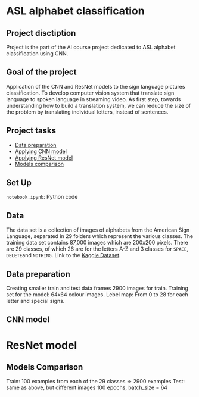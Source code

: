# ASL alphabet classification
## Project disctiption
Project is the part of the AI course project dedicated to ASL alphabet classification using CNN.

## Goal of the project
Application of the CNN and ResNet models to the sign language pictures classification. To develop computer vision system that translate sign language to spoken language in streaming video. As first step, towards understanding how to build a translation system, we can reduce the size of the problem by translating individual letters, instead of sentences.

## Project tasks
* [Data preparation](##Data-preparation)
* [Applying CNN model](##CNN-model)
* [Applying ResNet model](##ResNet-model)
* [Models comparison](##Models-comparison)


 ## Set Up 
<code>notebook.ipynb</code>: Python code 
 
 ## Data 
The data set is a collection of images of alphabets from the American Sign Language, separated in 29 folders which represent the various classes. The training data
set contains 87,000 images which are 200x200 pixels. There are 29 classes, of which 26 are for the letters A-Z and 3 classes for <code>SPACE</code>, <code>DELETE</code>and <code>NOTHING</code>. Link to the [Kaggle Dataset](https://www.kaggle.com/grassknoted/asl-alphabet).

## Data preparation
Creating smaller train and test data frames 2900 images for train. Training set for the model: 64x64 colour images. Lebel map: From 0 to 28 for each
letter and special signs.

## CNN model

# ResNet model

## Models Comparison
Train: 100 examples from each of the 29 classes => 2900 examples
Test: same as above, but different images 100 epochs, batch_size = 64
